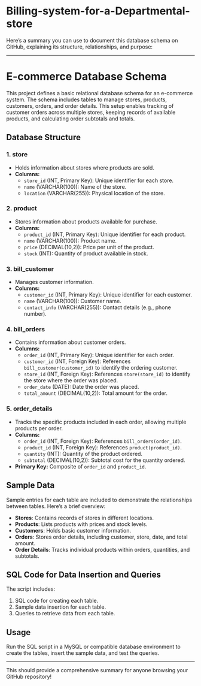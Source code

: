 # Billing-system-for-a-Departmental-store

Here’s a summary you can use to document this database schema on GitHub, explaining its structure, relationships, and purpose:

---

# E-commerce Database Schema

This project defines a basic relational database schema for an e-commerce system. The schema includes tables to manage stores, products, customers, orders, and order details. This setup enables tracking of customer orders across multiple stores, keeping records of available products, and calculating order subtotals and totals. 

## Database Structure

### 1. **store**
   - Holds information about stores where products are sold.
   - **Columns:**
     - `store_id` (INT, Primary Key): Unique identifier for each store.
     - `name` (VARCHAR(100)): Name of the store.
     - `location` (VARCHAR(255)): Physical location of the store.

### 2. **product**
   - Stores information about products available for purchase.
   - **Columns:**
     - `product_id` (INT, Primary Key): Unique identifier for each product.
     - `name` (VARCHAR(100)): Product name.
     - `price` (DECIMAL(10,2)): Price per unit of the product.
     - `stock` (INT): Quantity of product available in stock.

### 3. **bill_customer**
   - Manages customer information.
   - **Columns:**
     - `customer_id` (INT, Primary Key): Unique identifier for each customer.
     - `name` (VARCHAR(100)): Customer name.
     - `contact_info` (VARCHAR(255)): Contact details (e.g., phone number).

### 4. **bill_orders**
   - Contains information about customer orders.
   - **Columns:**
     - `order_id` (INT, Primary Key): Unique identifier for each order.
     - `customer_id` (INT, Foreign Key): References `bill_customer(customer_id)` to identify the ordering customer.
     - `store_id` (INT, Foreign Key): References `store(store_id)` to identify the store where the order was placed.
     - `order_date` (DATE): Date the order was placed.
     - `total_amount` (DECIMAL(10,2)): Total amount for the order.

### 5. **order_details**
   - Tracks the specific products included in each order, allowing multiple products per order.
   - **Columns:**
     - `order_id` (INT, Foreign Key): References `bill_orders(order_id)`.
     - `product_id` (INT, Foreign Key): References `product(product_id)`.
     - `quantity` (INT): Quantity of the product ordered.
     - `subtotal` (DECIMAL(10,2)): Subtotal cost for the quantity ordered.
   - **Primary Key:** Composite of `order_id` and `product_id`.

## Sample Data

Sample entries for each table are included to demonstrate the relationships between tables. Here’s a brief overview:

- **Stores**: Contains records of stores in different locations.
- **Products**: Lists products with prices and stock levels.
- **Customers**: Holds basic customer information.
- **Orders**: Stores order details, including customer, store, date, and total amount.
- **Order Details**: Tracks individual products within orders, quantities, and subtotals.

## SQL Code for Data Insertion and Queries

The script includes:
1. SQL code for creating each table.
2. Sample data insertion for each table.
3. Queries to retrieve data from each table.

## Usage

Run the SQL script in a MySQL or compatible database environment to create the tables, insert the sample data, and test the queries.

---

This should provide a comprehensive summary for anyone browsing your GitHub repository!
